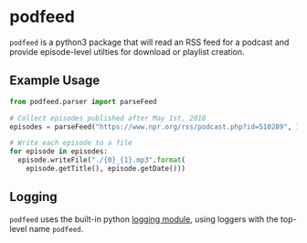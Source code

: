 # podfeed
`podfeed` is a python3 package that will read an RSS feed for a podcast and provide episode-level utilties for download or playlist creation.

## Example Usage
```python
from podfeed.parser import parseFeed

# Collect episodes published after May 1st, 2018 
episodes = parseFeed("https://www.npr.org/rss/podcast.php?id=510289", 1525132800)

# Write each episode to a file
for episode in episodes:
  episode.writeFile("./{0}_{1}.mp3".format(
    episode.getTitle(), episode.getDate()))
```

## Logging
`podfeed` uses the built-in python [logging module](https://docs.python.org/3/library/logging.html), using loggers with the top-level name `podfeed`.
